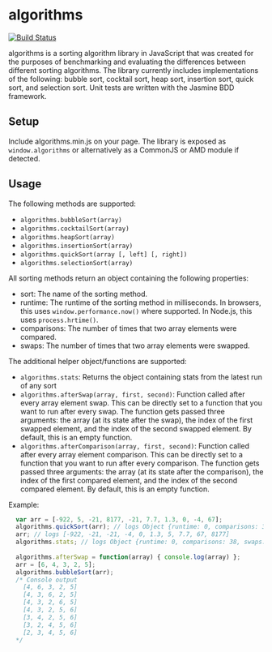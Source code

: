   algorithms
==================

[![Build Status](https://travis-ci.org/hermantran/js-algorithms.png?branch=master)](https://travis-ci.org/hermantran/js-algorithms)

algorithms is a sorting algorithm library in JavaScript that was created for the purposes of benchmarking and evaluating the differences between different sorting algorithms. The library currently includes implementations of the following: bubble sort, cocktail sort, heap sort, insertion sort, quick sort, and selection sort. Unit tests are written with the Jasmine BDD framework.

## Setup
Include algorithms.min.js on your page. The library is exposed as `window.algorithms` or alternatively as a CommonJS or AMD module if detected. 

## Usage
The following methods are supported:
* `algorithms.bubbleSort(array)`
* `algorithms.cocktailSort(array)`
* `algorithms.heapSort(array)`
* `algorithms.insertionSort(array)`
* `algorithms.quickSort(array [, left] [, right])`
* `algorithms.selectionSort(array)`

All sorting methods return an object containing the following properties:
* sort: The name of the sorting method.
* runtime: The runtime of the sorting method in milliseconds. In browsers, this uses `window.performance.now()` where supported. In Node.js, this uses `process.hrtime()`.
* comparisons: The number of times that two array elements were compared.
* swaps: The number of times that two array elements were swapped.

The additional helper object/functions are supported:
* `algorithms.stats`: Returns the object containing stats from the latest run of any sort
* `algorithms.afterSwap(array, first, second)`: Function called after every array element swap. This can be directly set to a function that you want to run after every swap. The function gets passed three arguments: the array (at its state after the swap), the index of the first swapped element, and the index of the second swapped element. By default, this is an empty function.
* `algorithms.afterComparison(array, first, second)`: Function called after every array element comparison. This can be directly set to a function that you want to run after every comparison. The function gets passed three arguments: the array (at its state after the comparison), the index of the first compared element, and the index of the second compared element. By default, this is an empty function.

Example:
```js
  var arr = [-922, 5, -21, 8177, -21, 7.7, 1.3, 0, -4, 67];
  algorithms.quickSort(arr); // logs Object {runtime: 0, comparisons: 38, swaps: 21, sort: "quickSort"}
  arr; // logs [-922, -21, -21, -4, 0, 1.3, 5, 7.7, 67, 8177]
  algorithms.stats; // logs Object {runtime: 0, comparisons: 38, swaps: 21, sort: "quickSort"}
  
  algorithms.afterSwap = function(array) { console.log(array) };
  arr = [6, 4, 3, 2, 5];
  algorithms.bubbleSort(arr);
  /* Console output
    [4, 6, 3, 2, 5]
    [4, 3, 6, 2, 5]
    [4, 3, 2, 6, 5] 
    [4, 3, 2, 5, 6] 
    [3, 4, 2, 5, 6] 
    [3, 2, 4, 5, 6] 
    [2, 3, 4, 5, 6] 
  */
```